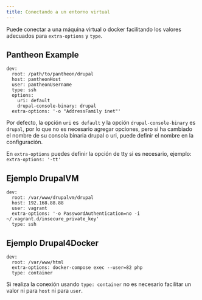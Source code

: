 ```yaml
---
title: Conectando a un entorno virtual
---
```


Puede conectar a una máquina virtual o docker facilitando los valores adecuados para `extra-options` y `type`.

## Pantheon Example
```
dev:
  root: /path/to/pantheon/drupal
  host: pantheonHost
  user: pantheonUsername
  type: ssh
  options:
    uri: default
    drupal-console-binary: drupal
  extra-options: '-o "AddressFamily inet"'  
```
Por defecto, la opción `uri` es` default` y la opción `drupal-console-binary` es` drupal`, por lo que no es necesario agregar opciones, pero si ha cambiado el nombre de su consola binaria drupal o uri, puede definir el nombre en la configuración.

En `extra-options` puedes definir la opción de tty si es necesario, ejemplo:` extra-options: '-tt'`


## Ejemplo DrupalVM
```
dev:
  root: /var/www/drupalvm/drupal
  host: 192.168.88.88
  user: vagrant
  extra-options: '-o PasswordAuthentication=no -i ~/.vagrant.d/insecure_private_key'
  type: ssh
```

##  Ejemplo Drupal4Docker
```
dev:
  root: /var/www/html
  extra-options: docker-compose exec --user=82 php
  type: container
```
Si realiza la conexión usando `type: container` no es necesario facilitar un valor ni para `host` ni para `user`.
